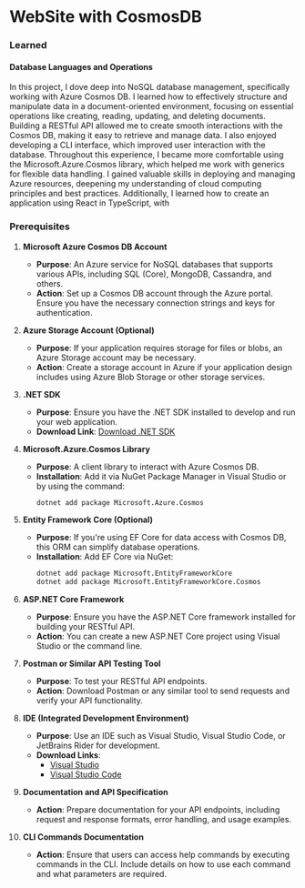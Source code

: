 # WebSite with CosmosDB

### **Learned**

#### **Database Languages and Operations**
In this project, I dove deep into NoSQL database management, specifically working with Azure Cosmos DB. I learned how to effectively structure and manipulate data in a document-oriented environment, focusing on essential operations like creating, reading, updating, and deleting documents. Building a RESTful API allowed me to create smooth interactions with the Cosmos DB, making it easy to retrieve and manage data. I also enjoyed developing a CLI interface, which improved user interaction with the database. Throughout this experience, I became more comfortable using the Microsoft.Azure.Cosmos library, which helped me work with generics for flexible data handling. I gained valuable skills in deploying and managing Azure resources, deepening my understanding of cloud computing principles and best practices. Additionally, I learned how to create an application using React in TypeScript, with 

### **Prerequisites**

1. **Microsoft Azure Cosmos DB Account**
   - **Purpose**: An Azure service for NoSQL databases that supports various APIs, including SQL (Core), MongoDB, Cassandra, and others.
   - **Action**: Set up a Cosmos DB account through the Azure portal. Ensure you have the necessary connection strings and keys for authentication.

2. **Azure Storage Account (Optional)**
   - **Purpose**: If your application requires storage for files or blobs, an Azure Storage account may be necessary.
   - **Action**: Create a storage account in Azure if your application design includes using Azure Blob Storage or other storage services.

3. **.NET SDK**
   - **Purpose**: Ensure you have the .NET SDK installed to develop and run your web application.
   - **Download Link**: [Download .NET SDK](https://dotnet.microsoft.com/download/dotnet/8.0)

4. **Microsoft.Azure.Cosmos Library**
   - **Purpose**: A client library to interact with Azure Cosmos DB.
   - **Installation**: Add it via NuGet Package Manager in Visual Studio or by using the command:
     ```bash
     dotnet add package Microsoft.Azure.Cosmos
     ```

5. **Entity Framework Core (Optional)**
   - **Purpose**: If you're using EF Core for data access with Cosmos DB, this ORM can simplify database operations.
   - **Installation**: Add EF Core via NuGet:
     ```bash
     dotnet add package Microsoft.EntityFrameworkCore
     dotnet add package Microsoft.EntityFrameworkCore.Cosmos
     ```

6. **ASP.NET Core Framework**
   - **Purpose**: Ensure you have the ASP.NET Core framework installed for building your RESTful API.
   - **Action**: You can create a new ASP.NET Core project using Visual Studio or the command line.

7. **Postman or Similar API Testing Tool**
   - **Purpose**: To test your RESTful API endpoints.
   - **Action**: Download Postman or any similar tool to send requests and verify your API functionality.

8. **IDE (Integrated Development Environment)**
   - **Purpose**: Use an IDE such as Visual Studio, Visual Studio Code, or JetBrains Rider for development.
   - **Download Links**:
     - [Visual Studio](https://visualstudio.microsoft.com/)
     - [Visual Studio Code](https://code.visualstudio.com/)

9. **Documentation and API Specification**
   - **Action**: Prepare documentation for your API endpoints, including request and response formats, error handling, and usage examples.

10. **CLI Commands Documentation**
    - **Action**: Ensure that users can access help commands by executing commands in the CLI. Include details on how to use each command and what parameters are required.